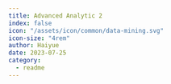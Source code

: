 ```yaml
---
title: Advanced Analytic 2
index: false
icon: "/assets/icon/common/data-mining.svg"
icon-size: "4rem"
author: Haiyue
date: 2023-07-25
category:
  - readme
---
```


